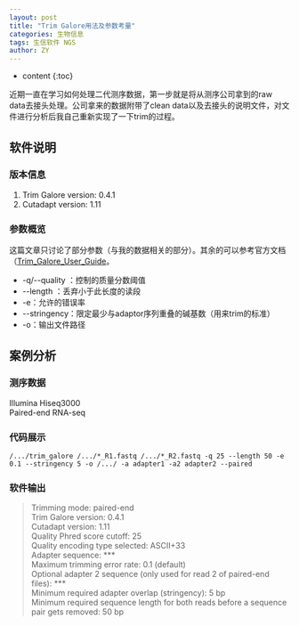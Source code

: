 ```yaml
---
layout: post
title: "Trim Galore用法及参数考量"
categories: 生物信息
tags: 生信软件 NGS
author: ZY
---
```


* content
{:toc}

近期一直在学习如何处理二代测序数据，第一步就是将从测序公司拿到的raw data去接头处理。公司拿来的数据附带了clean data以及去接头的说明文件，对文件进行分析后我自己重新实现了一下trim的过程。




## 软件说明

### 版本信息

1. Trim Galore version: 0.4.1 <br>
2. Cutadapt version: 1.11

### 参数概览
这篇文章只讨论了部分参数（与我的数据相关的部分）。其余的可以参考官方文档（[Trim_Galore_User_Guide](http://www.bioinformatics.bbsrc.ac.uk/projects/trim_galore/）
)。

- -q/--quality <INT>：控制的质量分数阈值
- --length <INT>：丢弃小于此长度的读段
- -e：允许的错误率
- --stringency：限定最少与adaptor序列重叠的碱基数（用来trim的标准）
- -o：输出文件路径


## 案例分析

### 测序数据
Illumina Hiseq3000 <br> 
Paired-end RNA-seq 

### 代码展示
```
/.../trim_galore /.../*_R1.fastq /.../*_R2.fastq -q 25 --length 50 -e 0.1 --stringency 5 -o /.../ -a adapter1 -a2 adapter2 --paired
```

### 软件输出
> Trimming mode: paired-end
<br>Trim Galore version: 0.4.1
<br>Cutadapt version: 1.11
<br>Quality Phred score cutoff: 25
<br>Quality encoding type selected: ASCII+33
<br>Adapter sequence: ***
<br>Maximum trimming error rate: 0.1 (default)
<br>Optional adapter 2 sequence (only used for read 2 of paired-end files): ***
<br>Minimum required adapter overlap (stringency): 5 bp
<br>Minimum required sequence length for both reads before a sequence pair gets removed: 50 bp

